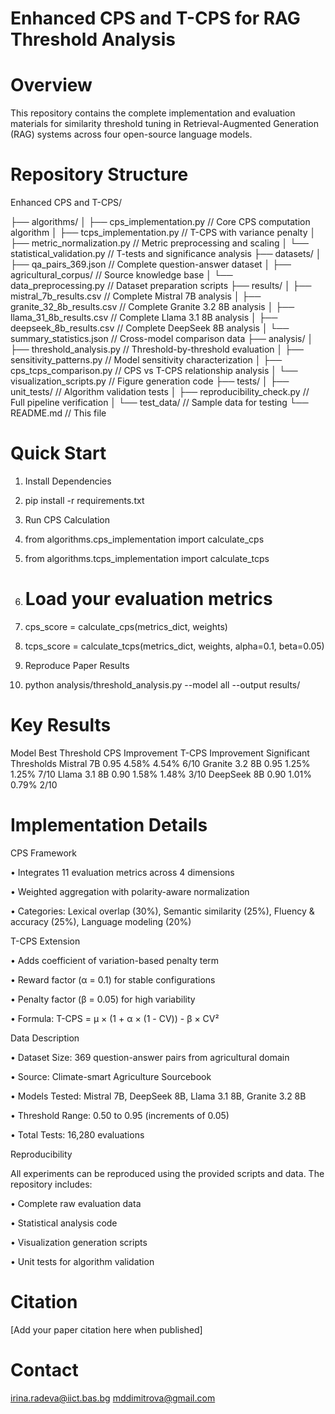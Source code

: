 # Enhanced CPS and T-CPS for RAG Threshold Analysis

# Overview
This repository contains the complete implementation and evaluation materials for similarity threshold tuning in Retrieval-Augmented Generation (RAG) systems across four open-source language models.

# Repository Structure

Enhanced CPS and T-CPS/

├── algorithms/
│   ├── cps_implementation.py          // Core CPS computation algorithm
│   ├── tcps_implementation.py         // T-CPS with variance penalty
│   ├── metric_normalization.py       // Metric preprocessing and scaling
│   └── statistical_validation.py     // T-tests and significance analysis
├── datasets/
│   ├── qa_pairs_369.json            // Complete question-answer dataset
│   ├── agricultural_corpus/          // Source knowledge base
│   └── data_preprocessing.py         // Dataset preparation scripts
├── results/
│   ├── mistral_7b_results.csv       // Complete Mistral 7B analysis
│   ├── granite_32_8b_results.csv    // Complete Granite 3.2 8B analysis
│   ├── llama_31_8b_results.csv      // Complete Llama 3.1 8B analysis
│   ├── deepseek_8b_results.csv      // Complete DeepSeek 8B analysis
│   └── summary_statistics.json      // Cross-model comparison data
├── analysis/
│   ├── threshold_analysis.py        // Threshold-by-threshold evaluation
│   ├── sensitivity_patterns.py      // Model sensitivity characterization
│   ├── cps_tcps_comparison.py       // CPS vs T-CPS relationship analysis
│   └── visualization_scripts.py     // Figure generation code
├── tests/
│   ├── unit_tests/                  // Algorithm validation tests
│   ├── reproducibility_check.py     // Full pipeline verification
│   └── test_data/                   // Sample data for testing
└── README.md                        // This file

# Quick Start

1.	Install Dependencies
2.	pip install -r requirements.txt
3.	Run CPS Calculation
4.	from algorithms.cps_implementation import calculate_cps
5.	from algorithms.tcps_implementation import calculate_tcps
	
6.	# Load your evaluation metrics
7.	cps_score = calculate_cps(metrics_dict, weights)
8.	tcps_score = calculate_tcps(metrics_dict, weights, alpha=0.1, beta=0.05)
9.	Reproduce Paper Results
10.	python analysis/threshold_analysis.py --model all --output results/

# Key Results

Model	Best Threshold	CPS Improvement	T-CPS Improvement	Significant Thresholds
Mistral 7B	0.95	4.58%	4.54%	6/10
Granite 3.2 8B	0.95	1.25%	1.25%	7/10
Llama 3.1 8B	0.90	1.58%	1.48%	3/10
DeepSeek 8B	0.90	1.01%	0.79%	2/10

# Implementation Details

CPS Framework

•	Integrates 11 evaluation metrics across 4 dimensions

•	Weighted aggregation with polarity-aware normalization

•	Categories: Lexical overlap (30%), Semantic similarity (25%), Fluency & accuracy (25%), Language modeling (20%)

T-CPS Extension

•	Adds coefficient of variation-based penalty term

•	Reward factor (α = 0.1) for stable configurations

•	Penalty factor (β = 0.05) for high variability

•	Formula: T-CPS = μ × (1 + α × (1 - CV)) - β × CV²

Data Description

•	Dataset Size: 369 question-answer pairs from agricultural domain

•	Source: Climate-smart Agriculture Sourcebook

•	Models Tested: Mistral 7B, DeepSeek 8B, Llama 3.1 8B, Granite 3.2 8B

•	Threshold Range: 0.50 to 0.95 (increments of 0.05)

•	Total Tests: 16,280 evaluations

Reproducibility

All experiments can be reproduced using the provided scripts and data. The repository includes:

•	Complete raw evaluation data

•	Statistical analysis code

•	Visualization generation scripts

•	Unit tests for algorithm validation


# Citation
[Add your paper citation here when published]

# Contact
irina.radeva@iict.bas.bg
mddimitrova@gmail.com


